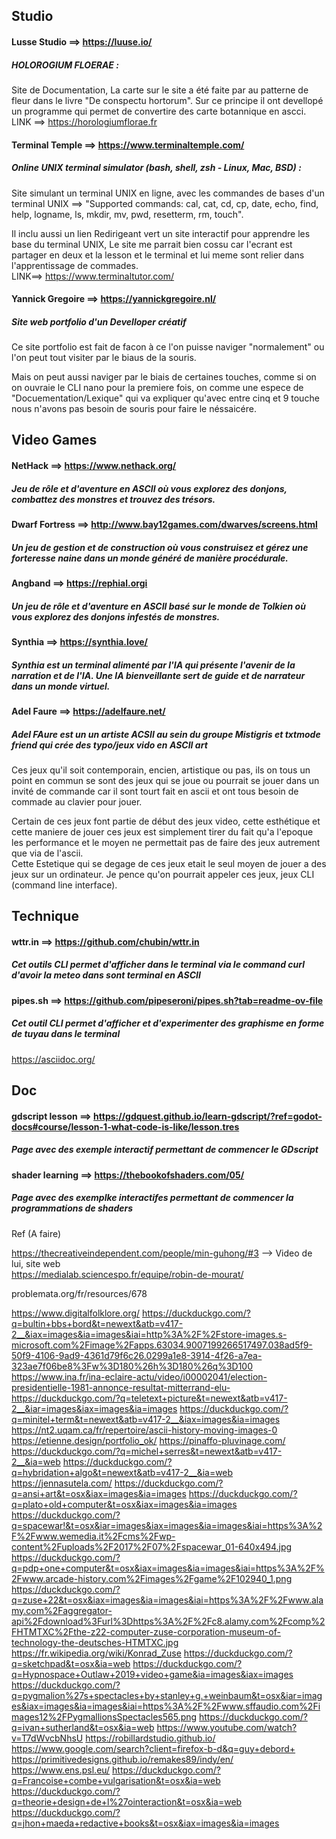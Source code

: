 
## Studio    

#### Lusse Studio ==> https://luuse.io/

##### HOLOROGIUM FLOERAE : 

 Site de Documentation, La carte sur le site a été faite par au patterne de fleur dans le livre "De conspectu hortorum". Sur ce principe il ont devellopé un programme qui permet de convertire des carte botannique en ascci.  
 LINK ==> https://horologiumflorae.fr


#### Terminal Temple ==> https://www.terminaltemple.com/

##### Online UNIX terminal simulator (bash, shell, zsh - Linux, Mac, BSD) : 

 Site simulant un terminal UNIX en ligne, avec les commandes de bases d'un terminal UNIX ==> "Supported commands: cal, cat, cd, cp, date, echo, find, help, logname, ls, mkdir, mv, pwd, resetterm, rm, touch". 

 Il inclu aussi un lien Redirigeant vert un site interactif pour apprendre les base du terminal UNIX, Le site me parrait bien cossu car l'ecrant est partager en deux et la lesson et le terminal et lui meme sont relier dans l'apprentissage de commades.  
 LINK==> https://www.terminaltutor.com/


#### Yannick Gregoire ==> https://yannickgregoire.nl/

##### Site web portfolio d'un Develloper créatif

 Ce site portfolio est fait de facon à ce l'on puisse naviger "normalement" ou l'on peut tout visiter par le biaus de la souris. 

 Mais on peut aussi naviger par le biais de certaines touches, comme si on on ouvraie le CLI nano pour la premiere fois, on comme une espece de "Docuementation/Lexique" qui va expliquer qu'avec entre cinq et 9 touche nous n'avons pas besoin de souris pour faire le néssaicére.



## Video Games


#### NetHack        ==> https://www.nethack.org/
##### Jeu de rôle et d'aventure en ASCII où vous explorez des donjons, combattez des monstres et trouvez des trésors.
#### Dwarf Fortress ==> http://www.bay12games.com/dwarves/screens.html
##### Un jeu de gestion et de construction où vous construisez et gérez une forteresse naine dans un monde généré de manière procédurale.
#### Angband        ==> https://rephial.orgi
##### Un jeu de rôle et d'aventure en ASCII basé sur le monde de Tolkien où vous explorez des donjons infestés de monstres.
#### Synthia        ==> https://synthia.love/
##### Synthia est un terminal alimenté par l'IA qui présente l'avenir de la narration et de l'IA. Une IA bienveillante sert de guide et de narrateur dans un monde virtuel. 
#### Adel Faure     ==> https://adelfaure.net/
#####  Adel FAure est un un artiste ACSII au sein du groupe Mistigris et txtmode friend qui crée des typo/jeux vido en ASCII art

 Ces jeux qu'il soit contemporain, encien, artistique ou pas, ils on tous un point en commun se sont des jeux qui se joue ou pourrait se jouer dans un invité de commande
 car il sont tourt fait en ascii et ont tous besoin de commade au clavier pour jouer.

 Certain de ces jeux font partie de début des jeux video, cette esthétique et cette maniere de jouer ces jeux est simplement tirer du fait qu'a l'epoque les performance 
 et le moyen ne permettait pas de faire des jeux autrement que via de l'ascii.  
 Cette Estetique qui se degage de ces jeux etait le seul moyen de jouer a des jeux sur un ordinateur. Je pence qu'on pourrait appeler ces jeux, jeux CLI (command line interface). 


## Technique


#### wttr.in     ==> https://github.com/chubin/wttr.in
##### Cet outils CLI permet d'afficher dans le terminal via le command curl d'avoir la meteo dans sont terminal en ASCII
#### pipes.sh    ==> https://github.com/pipeseroni/pipes.sh?tab=readme-ov-file
##### Cet outil CLI permet d'afficher et d'experimenter des graphisme en forme de tuyau dans le terminal 



 https://asciidoc.org/


## Doc

#### gdscript lesson ==> https://gdquest.github.io/learn-gdscript/?ref=godot-docs#course/lesson-1-what-code-is-like/lesson.tres
##### Page avec des exemple interactif permettant de commencer le GDscript
#### shader learning ==> https://thebookofshaders.com/05/
##### Page avec des exemplke interactifes permettant de commencer la programmations de shaders 







 Ref (A faire)

 https://thecreativeindependent.com/people/min-guhong/#3 --> Video de lui, site web  
 https://medialab.sciencespo.fr/equipe/robin-de-mourat/  
   
 problemata.org/fr/resources/678  

 https://www.digitalfolklore.org/
 https://duckduckgo.com/?q=bultin+bbs+bord&t=newext&atb=v417-2__&iax=images&ia=images&iai=http%3A%2F%2Fstore-images.s-microsoft.com%2Fimage%2Fapps.63034.9007199266517497.038ad5f9-50f9-4106-9ad9-4361d79f6c26.0299a1e8-3914-4f26-a7ea-323ae7f06be8%3Fw%3D180%26h%3D180%26q%3D100
 https://www.ina.fr/ina-eclaire-actu/video/i00002041/election-presidentielle-1981-annonce-resultat-mitterrand-elu- https://duckduckgo.com/?q=teletext+picture&t=newext&atb=v417-2__&iar=images&iax=images&ia=images
 https://duckduckgo.com/?q=minitel+term&t=newext&atb=v417-2__&iax=images&ia=images
 https://nt2.uqam.ca/fr/repertoire/ascii-history-moving-images-0
 https://etienne.design/portfolio_ok/
 https://pinaffo-pluvinage.com/
 https://duckduckgo.com/?q=michel+serres&t=newext&atb=v417-2__&ia=web
 https://duckduckgo.com/?q=hybridation+algo&t=newext&atb=v417-2__&ia=web
 https://jennasutela.com/
 https://duckduckgo.com/?q=ansi+art&t=osx&iax=images&ia=images
 https://duckduckgo.com/?q=plato+old+computer&t=osx&iax=images&ia=images
 https://duckduckgo.com/?q=spacewar!&t=osx&iar=images&iax=images&ia=images&iai=https%3A%2F%2Fwww.wemedia.it%2Fcms%2Fwp-content%2Fuploads%2F2017%2F07%2Fspacewar_01-640x494.jpg
 https://duckduckgo.com/?q=pdp+one+computer&t=osx&iax=images&ia=images&iai=https%3A%2F%2Fwww.arcade-history.com%2Fimages%2Fgame%2F102940_1.png
 https://duckduckgo.com/?q=zuse+22&t=osx&iax=images&ia=images&iai=https%3A%2F%2Fwww.alamy.com%2Faggregator-api%2Fdownload%3Furl%3Dhttps%3A%2F%2Fc8.alamy.com%2Fcomp%2FHTMTXC%2Fthe-z22-computer-zuse-corporation-museum-of-technology-the-deutsches-HTMTXC.jpg
 https://fr.wikipedia.org/wiki/Konrad_Zuse
 https://duckduckgo.com/?q=sketchpad&t=osx&ia=web
 https://duckduckgo.com/?q=Hypnospace+Outlaw+2019+video+game&ia=images&iax=images
 https://duckduckgo.com/?q=pygmalion%27s+spectacles+by+stanley+g.+weinbaum&t=osx&iar=images&iax=images&ia=images&iai=https%3A%2F%2Fwww.sffaudio.com%2Fimages12%2FPygmallionsSpectacles565.png
 https://duckduckgo.com/?q=ivan+sutherland&t=osx&ia=web
 https://www.youtube.com/watch?v=T7dWvcbNhsU
 https://robillardstudio.github.io/
 https://www.google.com/search?client=firefox-b-d&q=guy+debord+
 https://primitivedesigns.github.io/remakes89/indy/en/
 https://www.ens.psl.eu/
 https://duckduckgo.com/?q=Francoise+combe+vulgarisation&t=osx&ia=web
 https://duckduckgo.com/?q=theorie+design+de+l%27ointeraction&t=osx&ia=web
 https://duckduckgo.com/?q=jhon+maeda+redactive+books&t=osx&iax=images&ia=images
 


